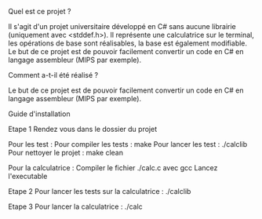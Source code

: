 Quel est ce projet ?

Il s'agit d'un projet universitaire développé en C# sans aucune librairie (uniquement avec <stddef.h>). Il représente une calculatrice sur le terminal, les opérations de base sont réalisables, la base est également modifiable. Le but de ce projet est de pouvoir facilement convertir un code en C# en langage assembleur (MIPS par exemple).

Comment a-t-il été réalisé ?

Le but de ce projet est de pouvoir facilement convertir un code en C# en langage assembleur (MIPS par exemple).

Guide d'installation

Etape 1
Rendez vous dans le dossier du projet

Pour les test :
Pour compiler les tests : make
Pour lancer les test : ./calclib
Pour nettoyer le projet : make clean

Pour la calculatrice :
Compiler le fichier ./calc.c avec gcc
Lancez l'executable 

Etape 2
Pour lancer les tests sur la calculatrice : ./calclib

Etape 3
Pour lancer la calculatrice : ./calc
